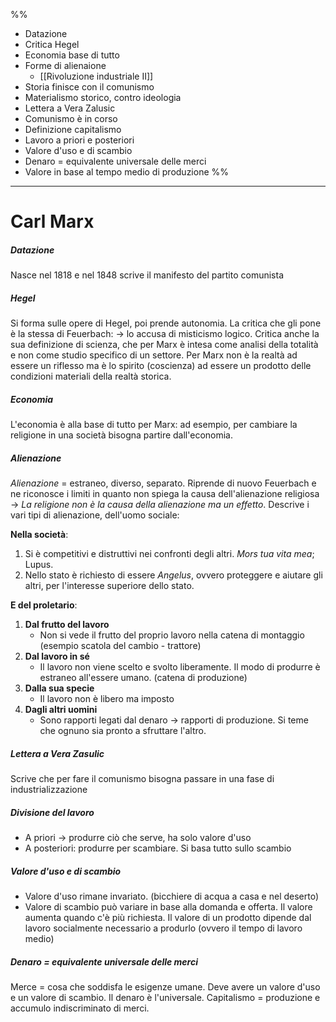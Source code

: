 
%%
- Datazione
- Critica Hegel
- Economia base di tutto
- Forme di alienaione
	- [[Rivoluzione industriale II]]
- Storia finisce con il comunismo
- Materialismo storico, contro ideologia
- Lettera a Vera Zalusic
- Comunismo è in corso
- Definizione capitalismo
- Lavoro a priori e posteriori
- Valore d'uso e di scambio
- Denaro = equivalente universale delle merci
- Valore in base al tempo medio di produzione
%%
___
# Carl Marx
##### Datazione
Nasce nel 1818 e nel 1848 scrive il manifesto del partito comunista
##### Hegel
Si forma sulle opere di Hegel, poi prende autonomia. La critica che gli pone è la stessa di Feuerbach: -> lo accusa di misticismo logico. 
Critica anche la sua definizione di scienza, che per Marx è intesa come analisi della totalità e non come studio specifico di un settore. 
Per Marx non è la realtà ad essere un riflesso ma è lo spirito (coscienza) ad essere un prodotto delle condizioni materiali della realtà storica. 
##### Economia
L'economia è alla base di tutto per Marx: ad esempio, per cambiare la religione in una società bisogna partire dall'economia. 
##### Alienazione
*Alienazione* = estraneo, diverso, separato. Riprende di nuovo Feuerbach e ne riconosce i limiti in quanto non spiega la causa dell'alienazione religiosa -> *La religione non è la causa della alienazione ma un effetto*. 
Descrive i vari tipi di alienazione, dell'uomo sociale: 

 **Nella società**: 

1. Si è competitivi e distruttivi nei confronti degli altri. *Mors tua vita mea*; Lupus. 
2. Nello stato è richiesto di essere *Angelus*, ovvero proteggere e aiutare gli altri, per l'interesse superiore dello stato. 

**E del proletario**: 

1. **Dal frutto del lavoro**
	- Non si vede il frutto del proprio lavoro nella catena di montaggio (esempio scatola del cambio - trattore)
2. **Dal lavoro in sé**
	- Il lavoro non viene scelto e svolto liberamente. Il modo di produrre è estraneo all'essere umano. (catena di produzione)
3. **Dalla sua specie**
	- Il lavoro non è libero ma imposto
4. **Dagli altri uomini**
	- Sono rapporti legati dal denaro -> rapporti di produzione. Si teme che ognuno sia pronto a sfruttare l'altro. 
##### Lettera a Vera Zasulic
Scrive che per fare il comunismo bisogna passare in una fase di industrializzazione
##### Divisione del lavoro
- A priori -> produrre ciò che serve, ha solo valore d'uso
- A posteriori: produrre per scambiare. Si basa tutto sullo scambio
##### Valore d'uso e di scambio
- Valore d'uso rimane invariato. (bicchiere di acqua a casa e nel deserto)
- Valore di scambio può variare in base alla domanda e offerta. Il valore aumenta quando c'è più richiesta. 
Il valore di un prodotto dipende dal lavoro socialmente necessario a produrlo (ovvero il tempo di lavoro medio)
##### Denaro = equivalente universale delle merci
Merce = cosa che soddisfa le esigenze umane. Deve avere un valore d'uso e un valore di scambio. Il denaro è l'universale.
Capitalismo = produzione e accumulo indiscriminato di merci. 